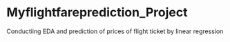 # Myflightfareprediction_Project
Conductiing EDA and prediction of prices of flight ticket by linear regression
